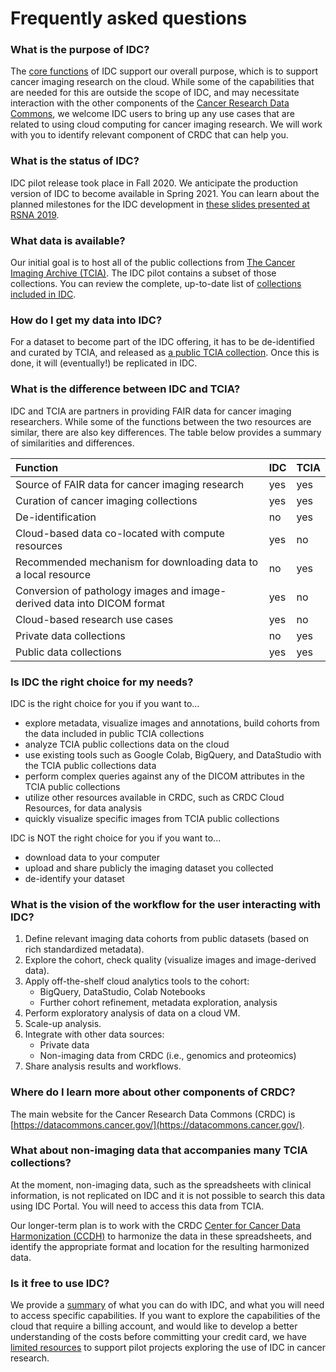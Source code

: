 # Frequently asked questions

### What is the purpose of IDC?

The [core functions](core-functions-of-idc.md) of IDC support our overall purpose, which is to support cancer imaging research on the cloud. While some of the capabilities that are needed for this are outside the scope of IDC, and may necessitate interaction with the other components of the [Cancer Research Data Commons](https://datacommons.cancer.gov/), we welcome IDC users to bring up any use cases that are related to using cloud computing for cancer imaging research. We will work with you to identify relevant component of CRDC that can help you.

### What is the status of IDC?

IDC pilot release took place in Fall 2020. We anticipate the production version of IDC to become available in Spring 2021. You can learn about the planned milestones for the IDC development in [these slides presented at RSNA 2019](http://bit.ly/idc-rsna19).

### What data is available?

Our initial goal is to host all of the public collections from [The Cancer Imaging Archive \(TCIA\)](https://www.cancerimagingarchive.net/). The IDC pilot contains a subset of those collections. You can review the complete, up-to-date list of [collections included in IDC](https://portal.imaging.datacommons.cancer.gov/collections/).

### How do I get my data into IDC?

For a dataset to become part of the IDC offering, it has to be de-identified and curated by TCIA, and released as [a public TCIA collection](https://www.cancerimagingarchive.net/collections/). Once this is done, it will \(eventually!\) be replicated in IDC.

### What is the difference between IDC and TCIA?

IDC and TCIA are partners in providing FAIR data for cancer imaging researchers. While some of the functions between the two resources are similar, there are also key differences. The table below provides a summary of similarities and differences.

| Function | **IDC** | TCIA |
| :--- | :--- | :--- |
| Source of FAIR data for cancer imaging research | yes | yes |
| Curation of cancer imaging collections | yes | yes |
| De-identification | no | yes |
| Cloud-based data co-located with compute resources | yes | no |
| Recommended mechanism for downloading data to a local resource | no | yes |
| Conversion of pathology images and image-derived data into DICOM format | yes | no |
| Cloud-based research use cases | yes | no |
| Private data collections | no | yes |
| Public data collections | yes | yes |

### Is IDC the right choice for my needs?

IDC is the right choice for you if you want to...

* explore metadata, visualize images and annotations, build cohorts from the data included in public TCIA collections
* analyze TCIA public collections data on the cloud
* use existing tools such as Google Colab, BigQuery, and DataStudio with the TCIA public collections data
* perform complex queries against any of the DICOM attributes in the TCIA public collections
* utilize other resources available in CRDC, such as CRDC Cloud Resources, for data analysis
* quickly visualize specific images from TCIA public collections

IDC is NOT the right choice for you if you want to...

* download data to your computer
* upload and share publicly the imaging dataset you collected 
* de-identify your dataset

### What is the vision of the workflow for the user interacting with IDC?

1. Define relevant imaging data cohorts from public datasets \(based on rich standardized metadata\).
2. Explore the cohort, check quality \(visualize images and image-derived data\).
3. Apply off-the-shelf cloud analytics tools to the cohort:
   * BigQuery, DataStudio, Colab Notebooks
   * Further cohort refinement, metadata exploration, analysis
4. Perform exploratory analysis of data on a cloud VM.
5. Scale-up analysis.
6. Integrate with other data sources:
   * Private data
   * Non-imaging data from CRDC \(i.e., genomics and proteomics\)
7. Share analysis results and workflows.

### Where do I learn more about other components of CRDC?

The main website for the Cancer Research Data Commons \(CRDC\) is [https://datacommons.cancer.gov/](https://datacommons.cancer.gov/).

### What about non-imaging data that accompanies many TCIA collections?

At the moment, non-imaging data, such as the spreadsheets with clinical information, is not replicated on IDC and it is not possible to search this data using IDC Portal. You will need to access this data from TCIA.

Our longer-term plan is to work with the CRDC [Center for Cancer Data Harmonization \(CCDH\)](https://datacommons.cancer.gov/center-cancer-data-harmonization) to harmonize the data in these spreadsheets, and identify the appropriate format and location for the resulting harmonized data. 

### Is it free to use IDC?

We provide a [summary](getting-started-with-idc.md) of what you can do with IDC, and what you will need to access specific capabilities. If you want to explore the capabilities of the cloud that require a billing account, and would like to develop a better understanding of the costs before committing your credit card, we have[ limited resources](introduction/requesting-gcp-cloud-credits.md) to support pilot projects exploring the use of IDC in cancer research.

